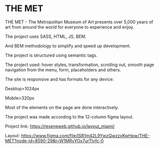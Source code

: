 # THE MET

THE MET - The Metropolitan Museum of Art presents over 5,000 years of art from around the world for everyone to experience and enjoy.

The project uses SASS, HTML, JS, BEM.

And BEM methodology to simplify and speed up development.

The project is structured using semantic tags.

The project used: hover styles, transformation, scrolling out, smooth page navigation from the menu, form, placeholders and others.

The site is responsive and has formats for any device: 

Desktop>1024px 

Mobile>320px

Most of the elements on the page are done interactively.

The project was made according to the 12-column figma layout.

Project link:
https://reseneweb.github.io/layout_miami/

Layout:
https://www.figma.com/file/lSR1m42L9YwzQwzzxKwHpw/THE-MET?node-id=8590-29&t=W1MRvYOx7urTlvfc-0
